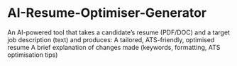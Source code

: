 # AI-Resume-Optimiser-Generator
An AI-powered tool that takes a candidate’s resume (PDF/DOC) and a target job description (text) and produces:  A tailored, ATS-friendly, optimised resume  A brief explanation of changes made (keywords, formatting, ATS optimisation tips)
